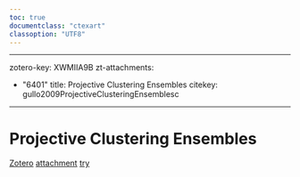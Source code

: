 ```yaml
---
toc: true
documentclass: "ctexart"
classoption: "UTF8"
---
```

---
zotero-key: XWMIIA9B
zt-attachments:
  - "6401"
title: Projective Clustering Ensembles
citekey: gullo2009ProjectiveClusteringEnsemblesc
---
# Projective Clustering Ensembles
[Zotero](zotero://select/library/items/XWMIIA9B) [attachment](<file:///Users/zihanwu/Zotero/storage/P4JFRKWY/Gullo%20et%20al_2009_Projective%20clustering%20ensembles.pdf>)
[try](zotero://note/u/WSDBA8XK/?ignore=1&#x26;line=-1)

